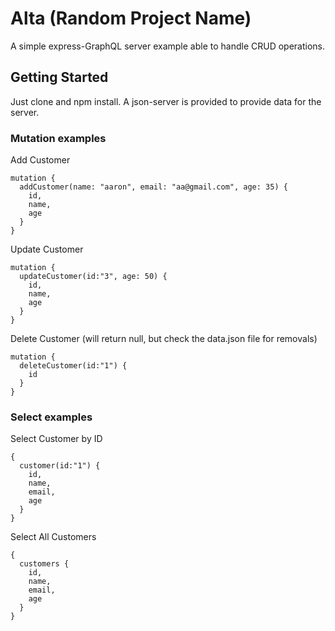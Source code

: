 # Alta (Random Project Name)

A simple express-GraphQL server example able to handle CRUD operations.

## Getting Started

Just clone and npm install.  A json-server is provided to provide data for the server.

### Mutation examples

Add Customer

```
mutation {
  addCustomer(name: "aaron", email: "aa@gmail.com", age: 35) {
    id,
    name,
    age
  }
}
```

Update Customer

```
mutation {
  updateCustomer(id:"3", age: 50) {
    id,
    name,
    age
  }
}
```

Delete Customer (will return null, but check the data.json file for removals)

```
mutation {
  deleteCustomer(id:"1") {
    id
  }
}
```

### Select examples

Select Customer by ID

```
{
  customer(id:"1") {
    id,
    name,
    email,
    age
  }
}
```

Select All Customers

```
{
  customers {
    id,
    name,
    email,
    age
  }
}
```